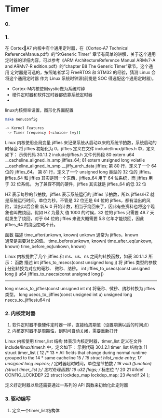 <!--
 * @Date: 2024-12-03
 * @LastEditors: GoKo-Son626
 * @LastEditTime: 2024-12-03
 * @FilePath: /1-STM32MP157/08-Timer.md
 * @Description: 
-->
# Timer

### 0. 

### 1. 
在 CortexA7 内核中有个通用定时器，在《Cortex-A7 Technical ReferenceManua.pdf》的“9:Generic Timer”
章节有简单的讲解，关于这个通用定时器的详细内容，可以参考《ARM ArchitectureReference 
Manual ARMv7-A and ARMv7-R edition.pdf》的“chapter B8 The Generic Timer”章节。这个通用
定时器是可选的，按照笔者学习 FreeRTOS 和 STM32 的经验，猜测 Linux 会将这个通用定时器
作为 Linux 系统时钟源(前提是 SOC 得选配这个通用定时器)。

- Cortex-M内核使用systic做为系统时钟
- 硬件定时器和软件定时器都依靠系统定时器
- 

linux内核频率设置，图形化界面配置
```bash
make menuconfig

-> Kernel Features 
 -> Timer frequency (<choice> [=y])
```

Linux 内核使用全局变量 jiffies 来记录系统从启动以来的系统节拍数，系统启动的时候会
将 jiffies 初始化为 0，jiffies 定义在文件 include/linux/jiffies.h 中，定义如下：
示例代码 30.1.1.2 include/jiffies.h 文件代码段
80 extern u64 __cacheline_aligned_in_smp jiffies_64;
81 extern unsigned long volatile __cacheline_aligned_in_smp 
__jiffy_arch_data jiffies;
第 80 行，定义了一个 64 位的 jiffies_64。
第 81 行，定义了一个 unsigned long 类型的 32 位的 jiffies。
jiffies_64 和 jiffies 其实是同一个东西，jiffies_64 用于 64 位系统，而 jiffies 用于 32 位系统。
为了兼容不同的硬件，jiffies 其实就是 jiffies_64 的低 32 位

HZ 表示每秒的节拍数，jiffies 表示系统运行的 jiffies 节拍数，所以 jiffies/HZ 就
是系统运行时间，单位为秒。不管是 32 位还是 64 位的 jiffies，都有溢出的风险，溢出以后会重
新从 0 开始计数，相当于绕回来了，因此有些资料也将这个现象也叫做绕回。假如 HZ 为最大
值 1000 的时候，32 位的 jiffies 只需要 49.7 天就发生了绕回，对于 64 位的 jiffies 来说大概需要
5.8 亿年才能绕回，因此 jiffies_64 的绕回忽略不计。

函数 描述
time_after(unkown, known)
unkown 通常为 jiffies，known            
                                                通常是需要对比的值。 time_before(unkown, known)
time_after_eq(unkown, known)
time_before_eq(unkown, known)

Linux 内核提供了几个 jiffies 和 ms、us、ns 之间的转换函数，如表 30.1.1.2
所示：
函数 描述
int jiffies_to_msecs(const unsigned long j) 
                                                        将 jiffies 类型的参数 j 分别转换为对应的毫秒、
微秒、纳秒。 int jiffies_to_usecs(const unsigned long j)
u64 jiffies_to_nsecs(const unsigned long j)

----------------------------------------------------------------------------------
long msecs_to_jiffies(const unsigned int m)
                                                将毫秒、微秒、纳秒转换为 jiffies 类型。 
long usecs_to_jiffies(const unsigned int u)
unsigned long nsecs_to_jiffies(u64 n)

### 2. 内核定时器

1. 软件定时器不像硬件定时器一样，直接给周期值（设置期满以后的时间点）
2. 内核定时器不是周期性，到时间自动关闭，需要重新打开

Linux 内核使用 timer_list 结构
体表示内核定时器，timer_list 定义在文件 include/linux/timer.h 中，定义如下：
示例代码 30.1.2.1 timer_list 结构体
11 struct timer_list {
12 /*
13 * All fields that change during normal runtime grouped to the
14 * same cacheline
15 */
16 struct hlist_node entry;
17 unsigned long expires; /* 定时器超时时间，单位是节拍数 */
18 void (*function)(struct timer_list *);/* 定时处理函数*/
19 u32 flags; /* 标志位 */
20
21 #ifdef CONFIG_LOCKDEP
22 struct lockdep_map lockdep_map;
23 #endif
24 };

定义好定时器以后还需要通过一系列的 API 函数来初始化此定时器


### 3. 驱动编写

1. 定义一个timer_list结构体

